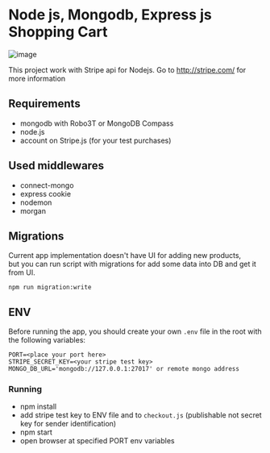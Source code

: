 # Node js, Mongodb, Express js Shopping Cart 


![image](https://user-images.githubusercontent.com/28437795/124288418-d3633a80-db59-11eb-8ecd-f01dba239fb7.png)

This project work with Stripe api for Nodejs. Go to http://stripe.com/ for more information

## Requirements
- mongodb with Robo3T or MongoDB Compass
- node.js
- account on Stripe.js (for your test purchases)

## Used middlewares
- connect-mongo
- express cookie
- nodemon
- morgan

## Migrations
Current app implementation doesn't have UI for adding new products, <br/>
but you can run script with migrations for add some data into DB and get it from UI.

````npm
npm run migration:write
````

## ENV
 Before running the app, you should create your own `.env` file in the root with the following variables:
```dotenv
PORT=<place your port here>
STRIPE_SECRET_KEY=<your stripe test key>
MONGO_DB_URL='mongodb://127.0.0.1:27017' or remote mongo address
```

 ### Running
  * npm install
  * add stripe test key to ENV file and to `checkout.js` (publishable not secret key for sender identification)
  * npm start
  * open browser at specified PORT env variables 
